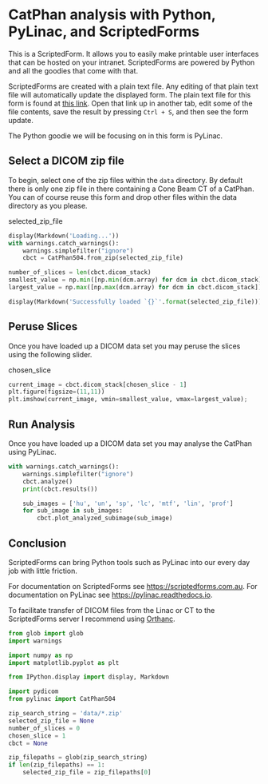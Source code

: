 <!-- markdownlint-disable MD033 -->

# CatPhan analysis with Python, PyLinac, and ScriptedForms

This is a ScriptedForm. It allows you to easily make printable user interfaces that can be hosted on your intranet. ScriptedForms are powered by Python and all the goodies that come with that.

ScriptedForms are created with a plain text file. Any editing of that plain text
file will automatically update the displayed form. The plain text file for this
form is found at [this link](../../edit/pylinac.form.md). Open that link up in another tab, edit some of the file contents, save the result by pressing `Ctrl + S`, and then see the form update.

The Python goodie we will be focusing on in this form is PyLinac.

## Select a DICOM zip file

To begin, select one of the zip files within the `data` directory. By default there is only one zip file in there containing a Cone Beam CT of a CatPhan. You can of course reuse this form and drop other files within the data directory as you please.

<variable-dropdown items="zip_filepaths" label="Select the conebeam zip file">
  selected_zip_file
</variable-dropdown>

<section-button conditional="selected_zip_file" value="Load DICOM zip file">

```python
display(Markdown('Loading...'))
with warnings.catch_warnings():
    warnings.simplefilter("ignore")
    cbct = CatPhan504.from_zip(selected_zip_file)

number_of_slices = len(cbct.dicom_stack)
smallest_value = np.min([np.min(dcm.array) for dcm in cbct.dicom_stack])
largest_value = np.max([np.max(dcm.array) for dcm in cbct.dicom_stack])

display(Markdown('Successfully loaded `{}`'.format(selected_zip_file)))
```

</section-button>

## Peruse Slices

Once you have loaded up a DICOM data set you may peruse the slices using the following slider.

<section-live>

<variable-slider min="1" max="number_of_slices" label="Select a slice">
  chosen_slice
</variable-slider>

```python
current_image = cbct.dicom_stack[chosen_slice - 1]
plt.figure(figsize=(11,11))
plt.imshow(current_image, vmin=smallest_value, vmax=largest_value);
```

</section-live>

## Run Analysis

Once you have loaded up a DICOM data set you may analyse the CatPhan using PyLinac.

<section-button conditional="cbct is not None" value="Run Analysis">

```python
with warnings.catch_warnings():
    warnings.simplefilter("ignore")
    cbct.analyze()
    print(cbct.results())

    sub_images = ['hu', 'un', 'sp', 'lc', 'mtf', 'lin', 'prof']
    for sub_image in sub_images:
        cbct.plot_analyzed_subimage(sub_image)
```

</section-button>

## Conclusion

ScriptedForms can bring Python tools such as PyLinac into our every day job with little friction.

For documentation on ScriptedForms see <https://scriptedforms.com.au>. For documentation on PyLinac see <https://pylinac.readthedocs.io>.

To facilitate transfer of DICOM files from the Linac or CT to the ScriptedForms server I recommend using [Orthanc](https://www.orthanc-server.com/).

<section-start>

```python
from glob import glob
import warnings

import numpy as np
import matplotlib.pyplot as plt

from IPython.display import display, Markdown

import pydicom
from pylinac import CatPhan504

zip_search_string = 'data/*.zip'
selected_zip_file = None
number_of_slices = 0
chosen_slice = 1
cbct = None
```

</section-start>

<section-filechange onLoad paths="[zip_search_string]">

```python
zip_filepaths = glob(zip_search_string)
if len(zip_filepaths) == 1:
    selected_zip_file = zip_filepaths[0]
```

</section-filechange>